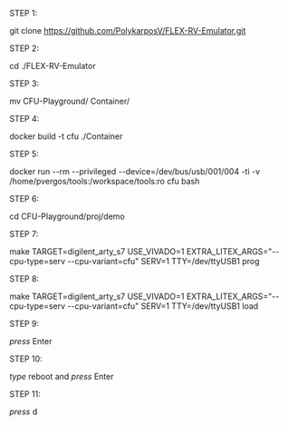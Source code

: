 STEP 1:

git clone https://github.com/PolykarposV/FLEX-RV-Emulator.git

STEP 2:

cd ./FLEX-RV-Emulator

STEP 3:

mv CFU-Playground/ Container/

STEP 4:

docker build -t cfu ./Container

STEP 5:

docker run --rm --privileged --device=/dev/bus/usb/001/004 -ti -v /home/pvergos/tools:/workspace/tools:ro cfu bash

STEP 6:

cd CFU-Playground/proj/demo

STEP 7:

make TARGET=digilent_arty_s7 USE_VIVADO=1 EXTRA_LITEX_ARGS="--cpu-type=serv --cpu-variant=cfu" SERV=1 TTY=/dev/ttyUSB1 prog

STEP 8:

make TARGET=digilent_arty_s7 USE_VIVADO=1 EXTRA_LITEX_ARGS="--cpu-type=serv --cpu-variant=cfu" SERV=1 TTY=/dev/ttyUSB1 load

STEP 9:

_press_ Enter

STEP 10:

_type_ reboot and _press_ Enter

STEP 11:

_press_ d
